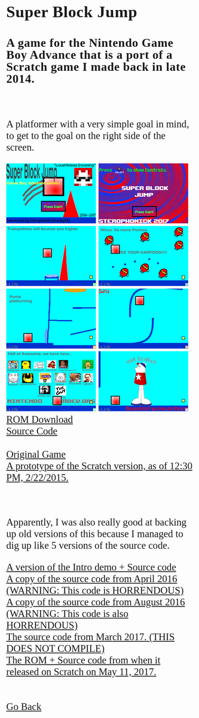 <html>
<style>
		h3 {
			font-family: AppleKid;
			line-height: 1;
			letter-spacing: 0.8px;
		}
		h2 {
			font-family: AppleKid;
			line-height: 1;
			letter-spacing: 0.8px;
		}
		h1 {
			font-family: AppleKid;
			line-height: 1;
			letter-spacing: 0.8px;
		}
		@font-face {
			font-family: AppleKid;
			src: url('../images/Apple-Kid.woff2') format('woff2'),
				url('../images/Apple-Kid.woff') format('woff');
			font-weight: normal;
			font-style: normal;
		}
        p.small {
            line-height: 1;
        }
		.mainContent {
			font-family: AppleKid;
			font-size: 20pt;
		}
</style>
<body>
<div class="mainContent">
<h1 style="font-size:32pt">Super Block Jump</h1>
<h3 style="font-size:24pt">A game for the Nintendo Game Boy Advance that is a port of a Scratch game I made back in late 2014.</h3> <br />
<p>A platformer with a very simple goal in mind, to get to the goal on the right side of the screen.</p>
<img src="../images/sbjgba/sbjgba0.png">
<img src="../images/sbjgba/sbjgba1.png">
<img src="../images/sbjgba/sbjgba2.png">
<img src="../images/sbjgba/sbjgba3.png">
<img src="../images/sbjgba/sbjgba4.png">
<img src="../images/sbjgba/sbjgba5.png">
<img src="../images/sbjgba/sbjgba6.png">
<img src="../images/sbjgba/sbjgba7.png">
<a href="../downloads/Super Block Jump - Game Boy Advance Edition.gba">ROM Download</a><br />
<a href="https://github.com/Sterophonick/SuperBlockJumpGBA">Source Code</a><br />
<br />
<a href="../downloads/Super Block Jump.sb3">Original Game</a><br />
<a href="../downloads/Super Block Jump (A LONG platforming game).sb2">A prototype of the Scratch version, as of 12:30 PM, 2/22/2015.</a><br />

<br />
<br />
<p>Apparently, I was also really good at backing up old versions of this because I managed to dig up like 5 versions of the source code.</p>
<a href="../downloads/SbjGbaIntro_src.zip">A version of the Intro demo + Source code</a><br />
<a href="../downloads/SbjGbaSourceCode4_2016.zip">A copy of the source code from April 2016 (WARNING: This code is HORRENDOUS)</a><br />
<a href="../downloads/SbjGba2016src.zip">A copy of the source code from August 2016 (WARNING: This code is also HORRENDOUS)</a><br />
<a href="../downloads/SbjGba03_2017_src.zip">The source code from March 2017. (THIS DOES NOT COMPILE)</a><br />
<a href="../downloads/SbjGba2017.zip">The ROM + Source code from when it released on Scratch on May 11, 2017.</a><br />
<br />
<br />
<a href="../archive">Go Back</a>
</div>
</body>
</html>